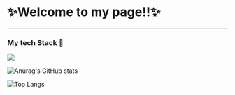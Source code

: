 # ✨Welcome to my page!!✨
---
### My tech Stack 📕
<img src="https://img.shields.io/badge/Java-#B07219?style=plastic&logo=Java&logoColor=white"/>

![Anurag's GitHub stats](https://github-readme-stats.vercel.app/api?username=hyeon330&show_icons=true&theme=tokyonight)

![Top Langs](https://github-readme-stats.vercel.app/api/top-langs/?username=hyeon330&layout=compact&theme=tokyonight)
  
  


<!--
**Hyeon330/hyeon330** is a ✨ _special_ ✨ repository because its `README.md` (this file) appears on your GitHub profile.

Here are some ideas to get you started:

- 🔭 I’m currently working on ...
- 🌱 I’m currently learning ...
- 👯 I’m looking to collaborate on ...
- 🤔 I’m looking for help with ...
- 💬 Ask me about ...
- 📫 How to reach me: ...
- 😄 Pronouns: ...
- ⚡ Fun fact: ...
-->
